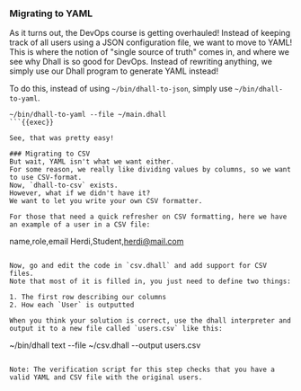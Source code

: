 ### Migrating to YAML
As it turns out, the DevOps course is getting overhauled!
Instead of keeping track of all users using a JSON configuration file, we want to move to YAML!
This is where the notion of "single source of truth" comes in, and where we see why Dhall is so good for DevOps.
Instead of rewriting anything, we simply use our Dhall program to generate YAML instead!

To do this, instead of using `~/bin/dhall-to-json`, simply use `~/bin/dhall-to-yaml`.
```
~/bin/dhall-to-yaml --file ~/main.dhall
```{{exec}}

See, that was pretty easy!

### Migrating to CSV
But wait, YAML isn't what we want either.
For some reason, we really like dividing values by columns, so we want to use CSV-format.
Now, `dhall-to-csv` exists.
However, what if we didn't have it?
We want to let you write your own CSV formatter.

For those that need a quick refresher on CSV formatting, here we have an example of a user in a CSV file:
```
name,role,email
Herdi,Student,herdi@mail.com
```{{}}

Now, go and edit the code in `csv.dhall` and add support for CSV files.
Note that most of it is filled in, you just need to define two things:

1. The first row describing our columns
2. How each `User` is outputted

When you think your solution is correct, use the dhall interpreter and output it to a new file called `users.csv` like this:
```
~/bin/dhall text --file ~/csv.dhall --output users.csv
```{{exec}}

Note: The verification script for this step checks that you have a valid YAML and CSV file with the original users.
